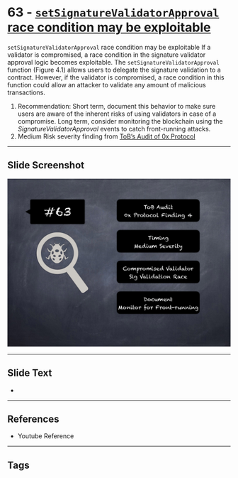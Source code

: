 
# 63 - [`setSignatureValidatorApproval` race condition may be exploitable](./`setSignatureValidatorApproval`%20race%20condition%20may%20be%20exploitable.md)

`setSignatureValidatorApproval` race condition may be exploitable If a validator is compromised, a race condition in the signature validator approval logic becomes exploitable. The `setSignatureValidatorApproval` function (Figure 4.1) allows users to delegate the signature validation to a contract. However, if the validator is compromised, a race condition in this function could allow an attacker to validate any amount of malicious transactions.


1. Recommendation: Short term, document this behavior to make sure users are aware of the inherent risks of using validators in case of a compromise. Long term, consider monitoring the blockchain using the _SignatureValidatorApproval_ events to catch front-running attacks.
2. Medium Risk severity finding from [ToB’s Audit of 0x Protocol](https://github.com/trailofbits/publications/blob/master/reviews/0x-protocol.pdf)


___
## Slide Screenshot
![063.png](../../images/7.%20Audit%20Findings%20101/063.png)
___
## Slide Text
- 
___
## References
- Youtube Reference
___
## Tags

